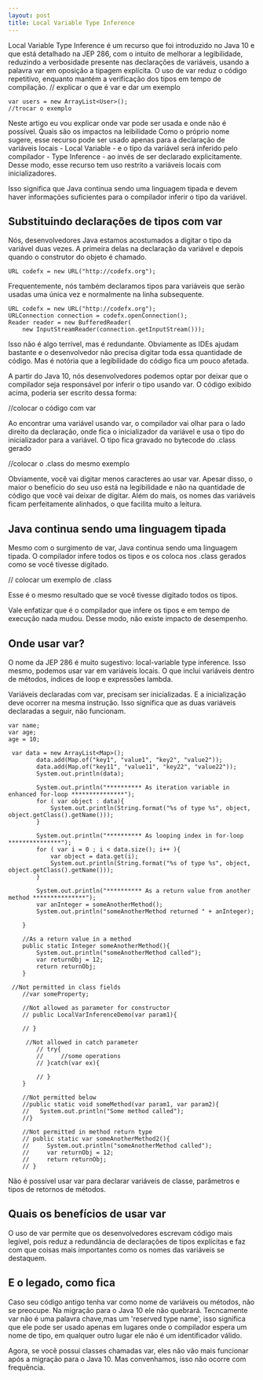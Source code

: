 ```yaml
---
layout: post
title: Local Variable Type Inference
---
```


Local Variable Type Inference é um recurso que foi introduzido no Java 10 e que está detalhado na JEP 286, com o intuito de melhorar a legibilidade, reduzindo a verbosidade presente nas declarações de variáveis, usando a palavra var em oposição a tipagem explícita. O uso de var reduz o código repetitivo, enquanto mantém a verificação dos tipos em tempo de compilação.
// explicar o que é var e dar um exemplo

```
var users = new ArrayList<User>();
//trocar o exemplo
```
Neste artigo eu vou explicar onde var pode ser usada e onde não é possível. Quais são os impactos na leibilidade
Como o próprio nome sugere, esse recurso pode ser usado apenas para a declaração de variáveis locais - Local Variable - e o tipo da variável será inferido pelo compilador - Type Inference - ao invés de ser declarado explicitamente. Desse modo, esse recurso tem uso restrito a variáveis locais com inicializadores.

Isso significa que Java continua sendo uma linguagem tipada e devem haver informações suficientes para o compilador inferir o tipo da variável.

## Substituindo declarações de tipos com var

Nós, desenvolvedores Java estamos acostumados a digitar o tipo da variável duas vezes. A primeira delas na declaração da variável e depois quando o construtor do objeto é chamado.

```
URL codefx = new URL("http://codefx.org");
```

Frequentemente, nós também declaramos tipos para variáveis que serão usadas uma única vez e normalmente na linha subsequente.

```
URL codefx = new URL("http://codefx.org");
URLConnection connection = codefx.openConnection();
Reader reader = new BufferedReader(
    new InputStreamReader(connection.getInputStream()));

```

Isso não é algo terrível, mas é redundante. Obviamente as IDEs ajudam bastante e o desenvolvedor não precisa digitar toda essa quantidade de código. Mas é notória que a legibilidade do código fica um pouco afetada.

A partir do Java 10, nós desenvolvedores podemos optar por deixar que o compilador seja responsável por inferir o tipo usando var. O código exibido acima, poderia ser escrito dessa forma:

//colocar o código com var

Ao encontrar uma variável usando var, o compilador vai olhar para o lado direito da declaração, onde fica o inicializador da variável e usa o tipo do inicializador para a variável. O tipo fica gravado no bytecode do .class gerado

//colocar o .class do mesmo exemplo

Obviamente, você vai digitar menos caracteres ao usar var. Apesar disso, o maior o benefício do seu uso está na legibilidade e não na quantidade de código que você vai deixar de digitar. Além do mais, os nomes das variáveis ficam perfeitamente alinhados, o que facilita muito a leitura.



## Java continua sendo uma linguagem tipada

Mesmo com o surgimento de var, Java continua sendo uma linguagem tipada. O compilador infere todos os tipos e os coloca nos .class gerados como se você tivesse digitado.

// colocar um exemplo de .class

Esse é o mesmo resultado que se você tivesse digitado todos os tipos.

Vale enfatizar que é o compilador que infere os tipos e em tempo de execução nada mudou. Desse modo, não existe impacto de desempenho. 

## Onde usar var?

O nome da JEP 286 é muito sugestivo: local-variable type inference. Isso mesmo, podemos usar var em variáveis locais. O que inclui variáveis dentro de métodos, índices de loop e expressões lambda.

Variáveis declaradas com var, precisam ser inicializadas. E a inicialização deve ocorrer na mesma instrução. Isso significa que as duas variáveis declaradas a seguir, não funcionam.

```
var name;
var age;
age = 10;
```




```
 var data = new ArrayList<Map>();
        data.add(Map.of("key1", "value1", "key2", "value2"));
        data.add(Map.of("key11", "value11", "key22", "value22"));
        System.out.println(data);
 
        System.out.println("********** As iteration variable in enhanced for-loop ***************");
        for ( var object : data){
            System.out.println(String.format("%s of type %s", object, object.getClass().getName()));
        }
 
        System.out.println("********** As looping index in for-loop ***************");
        for ( var i = 0 ; i < data.size(); i++ ){
            var object = data.get(i);
            System.out.println(String.format("%s of type %s", object, object.getClass().getName()));
        }
 
        System.out.println("********** As a return value from another method ***************");
        var anInteger = someAnotherMethod();
        System.out.println("someAnotherMethod returned " + anInteger);
 
    }
 
    //As a return value in a method
    public static Integer someAnotherMethod(){
        System.out.println("someAnotherMethod called");
        var returnObj = 12;
        return returnObj;
    }
```

```
 //Not permitted in class fields
    //var someProperty;
 
    //Not allowed as parameter for constructor
    // public LocalVarInferenceDemo(var param1){
 
    // }
    
     //Not allowed in catch parameter
        // try{
        //     //some operations
        // }catch(var ex){
 
        // }
    }
 
    //Not permitted below
    //public static void someMethod(var param1, var param2){
    //   System.out.println("Some method called");
    //}
 
    //Not permitted in method return type
    // public static var someAnotherMethod2(){
    //     System.out.println("someAnotherMethod called");
    //     var returnObj = 12;
    //     return returnObj;
    // }
```



Não é possível usar var para declarar variáveis de classe, parâmetros e tipos de retornos de métodos.

## Quais os benefícios de usar var

O uso de var permite que os desenvolvedores escrevam código mais legível, pois reduz a redundância de declarações de tipos explícitas e faz com que coisas mais importantes como os nomes das variáveis se destaquem. 

## E o legado, como fica
Caso seu código antigo tenha var como nome de variáveis ou métodos, não se preocupe. Na migração para o Java 10 ele não quebrará. Tecncamente var não é uma palavra chave,mas um 'reserved type name', isso significa que ele pode ser usado apenas em lugares onde o compilador espera um nome de tipo, em qualquer outro lugar ele não é um identificador válido.

Agora, se você possui classes chamadas var, eles não vão mais funcionar após a migração para o Java 10. Mas convenhamos, isso não ocorre com frequência.

